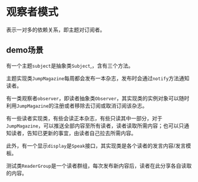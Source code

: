 # 观察者模式
表示一对多的依赖关系，即主题对订阅者。

## demo场景
有一个主题`subject`是抽象类`Subject`,，含有三个方法。</br>

主题实现类`JumpMagazine`每周都会发布一本杂志，发布时会通过`notify`方法通知读者。</br>

有一类观察者`observer`，即读者抽象类`Observer`，其实现类的实例对象可以随时利用`JumpMagazine`的注册或者移除去订阅或取消订阅该杂志。</br>

有一些读者实现类，有些会读正本杂志，有些只读其中一部分，对于`JumpMagazine`，可以推送全部内容至所有读者，读者读取所需内容；也可以只通知读者，告知已更新的事宜，由读者自己拉去所需内容。</br>

此外，有一个显示`display`是`Speak`接口，其实现类是各个读者的发言内容/发言模板。

测试类`ReaderGroup`是一个读者群组，每次发布新内容后，读者在此分享各自读取的内容。</br>